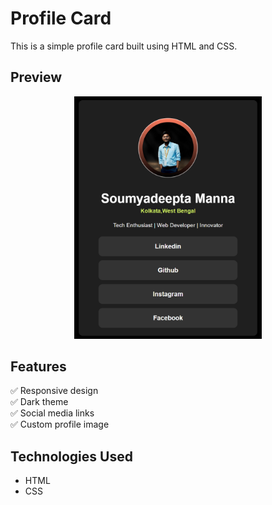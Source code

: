 # Profile Card

This is a simple profile card built using HTML and CSS.  

## Preview  
<p align="center">
  <img src="https://github.com/Soumyadeepta04/Profile_card/blob/main/Profile_card.png" alt="Profile Card" width="300">
</p>

## Features  
✅ Responsive design  
✅ Dark theme  
✅ Social media links  
✅ Custom profile image  

## Technologies Used  
- HTML  
- CSS  
 

